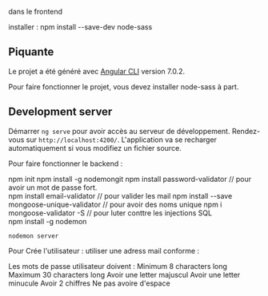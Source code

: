 dans le frontend

installer : npm install --save-dev node-sass


## Piquante

Le projet a été généré avec [Angular CLI](https://github.com/angular/angular-cli) version 7.0.2.

Pour faire fonctionner le projet, vous devez installer node-sass à part.

## Development server

Démarrer `ng serve` pour avoir accès au serveur de développement. Rendez-vous sur `http://localhost:4200/`. L'application va se recharger automatiquement si vous modifiez un fichier source.


Pour faire fonctionner le backend :

npm init
npm install -g nodemongit
npm install password-validator                   // pour avoir un mot de passe fort.   
npm install email-validator                      // pour valider les mail
npm install --save mongoose-unique-validator     // pour avoir des noms unique
npm i mongoose-validator -S                      // pour luter conttre les injections SQL    
npm install -g nodemon

`nodemon server`


Pour Crée l'utilisateur :
    utiliser une adress mail conforme :


Les mots de passe utilisateur doivent :
    Minimum 8 characters long
    Maximum 30 characters long
    Avoir une letter majuscul 
    Avoir une  letter minucule
    Avoir 2 chiffres
    Ne pas avoire d'espace